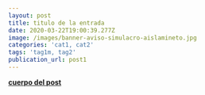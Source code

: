 ```yaml
---
layout: post
title: titulo de la entrada
date: 2020-03-22T19:00:39.277Z
image: /images/banner-aviso-simulacro-aislamineto.jpg
categories: 'cat1, cat2'
tags: 'tag1m, tag2'
publication_url: post1
---
```

**[cuerpo del post ](google.com)**